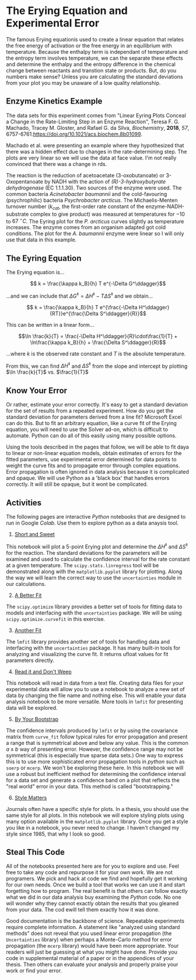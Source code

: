 # The Erying Equation and Experimental Error
The famous Erying equationis used to create a linear equation that relates the free energy of activation or the free energy in an equilibrium with temperature. Because the enthalpy term is independant of temperature and the entropy term involves temperature, we can the separate these effects and determine the enthalpy and the entropy difference in the chemical change between reactants and transtion state or products. But, do you numbers make sense? Unless you are calculating the standard deviations from your plot you may be unaware of a low quality relationship.

## Enzyme Kinetics Example

The data sets for this experiment comes from "Linear Eyring Plots Conceal a Change in the Rate-Limiting Step in an Enzyme Reaction", Teresa F. G. Machado, Tracey M. Gloster, and Rafael G. da Silva, *Biochemistry*, **2018**, *57*, 6757-6761.https://doi.org/10.1021/acs.biochem.8b01099.

Machado et al. were presenting an example where they hypothesized that there was a hidden effect due to changes in the rate-determining step. The plots are very linear so we will use the data at face value. I'm not really convinced that there was a change in rds.

The reaction is the reduction of acetoacetate (3-oxobutanoate) or 3-Oxopentanoate by NADH with the action of *(R)-3-hydroxybutyrate dehydrogenase* (EC 1.1.1.30). Two sources of the enzyme were used. The common bacteria *Acinetobacter baumannii* and the cold-favouring (psychrophilic) bacteria *Psychrobacter arcticus*. The Michaelis-Menten turnover number ($k_{cat}$, the first-order rate constant of the enzyme-NADH-substrate complex to give product) was measured at temperatures for $-10$ to $67\ ^\circ C$. The Eyring plot for the *P. arcticus* curves slightly as temperature increases. The enzyme comes from an organism adapted got cold conditions. The plot for the *A. baumannii* enzyme were linear so I will only use that data in this example.


## The Eyring Equation

The Erying equation is...

$$ k = \frac{\kappa k_B}{h} T e^{-\Delta G^\ddagger}$$

...and we can include that $\Delta G^\ddagger = \Delta H^\ddagger - T \Delta S^\ddagger$ and we obtain...

$$ k = \frac{\kappa k_B}{h} T e^{\frac{-\Delta H^\ddagger}{RT}}e^{\frac{\Delta S^\ddagger}{R}}$$

This can be written in a linear form...

$$\ln \frac{k}{T} = \frac{-\Delta H^\ddagger}{R}\cdot\frac{1}{T} + \ln\frac{\kappa k_B}{h} + \frac{\Delta S^\ddagger}{R}$$

...where $k$ is the observed rate constant and $T$ is the absolute temperature.

From this, we can find $\Delta H^\ddagger$ and $\Delta S^\ddagger$ from the slope and intercept by plotting $\ln \frac{k}{T}$ vs. $\frac{1}{T}$

## Know Your Error

Or rather, estimate your error correctly. It's easy to get a standard deviation for the set of results from a repeated experiment. How do you get the standard deviation for parameters derived from a line fit? Microsoft Excel can do this. But to fit an arbitrary equation, like a curve fit of the Erying equation, you will need to use the Solver ad-on, which is difficult to automate. Python can do all of this easily using many possible options. 

Using the tools described in the pages that follow, we will be able to fit daya to linear or non-linear equation models, obtain estimates of errors for the fitted parameters, use experimental error determined for data points to weight the curve fits and to propagate error through complex equations. Error propagation is often ignored in data analysis because it is complicated and opaque. We will use Python as a 'black box' that handles errors correctly. It will still be opaque, but it wont be complicated.

## Activities

The following pages are interactive *Python* notebooks that are designed to run in Google *Colab*. Use them to explore python as a data anaysis tool.

1. [Short and Sweet](temp)

This notebook will plot a 5-point Erying plot and determine the $\Delta H^\ddagger$ and $\Delta S^\ddagger$ for the reaction. The standard deviations for the parameters will be examined and used to calculate the confidence interval for the rate constant at a given temperature. The ```scipy.stats.linregress``` tool will be demonstrated along with the ```matplotlib.pyplot``` library for plotting. Along the way we will learn the correct way to use the ```uncertainties``` module in our calculations.

2. [A Better Fit](temp)

The ```scipy.optimize``` library provides a better set of tools for fitting data to models and interfacing with the ```uncertainties``` package.  We will be using ```scipy.optimize.curvefit``` in this exercise.

3. [Another Fit](temp)

The ```lmfit``` library provides another set of tools for handling data and interfacing with the ```uncertainties``` package. It has many built-in tools for analyzing and visualizing the curve fit. It returns ufloat values for fit parameters directly.

4. [Read it and Don't Weep](temp)

This notebook will read in data from a text file. Creating data files for your experimental data will allow you to use a notebook to analyze a new set of data by changing the file name and nothing else. This will enable your data analysis notebook to be more versatile. More tools in ```lmfit``` for presenting data will be explored.

5. [By Your Bootstrap](temp)

The confidence intervals produced by ```lmfit``` or by using the covariance matrix from ```curve_fit``` follow typical rules for error propagation and present a range that is symmetrical above and below any value. This is the common $a \pm b$ way of presenting error. However, the confidence range may not be symmetrical (this is especially true sparse data sets.) One way to express this is to use more sophisticated error propagation tools in $python$ such as ```soerp``` or ```mcerp```. We won't be exploring these here. In this notebook we will use a robust but inefficient method for determining the confidence interval for a data set and generate a confidence band on a plot that reflects the "real world" error in your data. This method is called "bootstrapping."  

6. [Style Matters](temp)

Journals often have a specific style for plots. In a thesis, you should use the same style for all plots. In this notebook we will explore styling plots using many option available in the ```matplotlib.pyplot``` library. Once you get a style you like in a notebook, you never need to change. I haven't changed my style since 1985, that why I look so good.


## Steal This Code

All of the notebooks presented here are for you to explore and use. Feel free to take any code and repurpose it for your own work. We are not programers. We pick and hack at code we find and hopefully get it working for our own needs. Once we build a tool that works we can use it and start forgetting how to program. The real benefit is that others can follow exactly what we did in our data analysis buy examining the *Python* code. No one will wonder why they cannot exactly obtain the results that you gleaned from your data. The cod ewill tell them exactly how it was done. 

Good documentation is the backbone of science. Repeatable experiments require complete information. A statement like "analyzed using standard methods" does not reveal that you used linear error propagation (the ```Uncertainties```  library) when perhaps a Monte-Carlo method for error propagation (the ```mcerp``` library) would have been more appropriate. Your readers will just be guessing at what you might have done. Provide you code in supplemental material of a paper or in the appendices of your thesis. Then others can evaluate your analysis and properly praise your work or find your error.